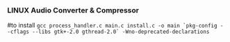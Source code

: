 ### LINUX Audio Converter & Compressor

#to install
```gcc process_handler.c main.c install.c -o main `pkg-config --cflags --libs gtk+-2.0 gthread-2.0` -Wno-deprecated-declarations```


